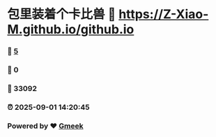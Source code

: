 # 包里装着个卡比兽 :link: https://Z-Xiao-M.github.io/github.io 
### :page_facing_up: [5](https://Z-Xiao-M.github.io/github.io/tag.html) 
### :speech_balloon: 0 
### :hibiscus: 33092 
### :alarm_clock: 2025-09-01 14:20:45 
### Powered by :heart: [Gmeek](https://github.com/Meekdai/Gmeek)

